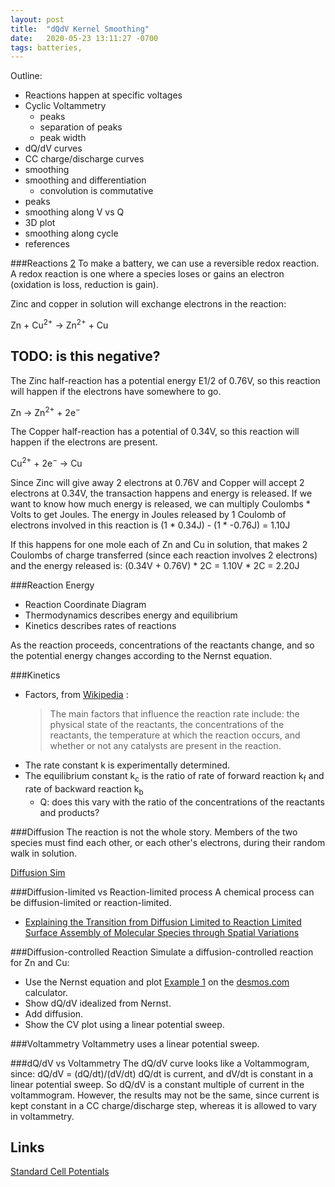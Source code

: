 ```yaml
---
layout: post
title:  "dQdV Kernel Smoothing"
date:   2020-05-23 13:11:27 -0700
tags: batteries, 
---
```


Outline:
- Reactions happen at specific voltages
- Cyclic Voltammetry
    - peaks
    - separation of peaks
    - peak width
- dQ/dV curves
- CC charge/discharge curves
- smoothing
- smoothing and differentiation
    - convolution is commutative
- peaks
- smoothing along V vs Q
- 3D plot
- smoothing along cycle
- references

###Reactions [2]
To make a battery, we can use a reversible redox reaction.  A redox reaction is one where a species loses or gains an electron (oxidation is loss, reduction is gain).

Zinc and copper in solution will exchange electrons in the reaction:

Zn + Cu<sup>2+</sup> → Zn<sup>2+</sup> + Cu

## TODO: is this negative?
The Zinc half-reaction has a potential energy E1/2 of 0.76V, so this reaction will happen if the electrons have somewhere to go.

Zn → Zn<sup>2+</sup> + 2e<sup>−</sup>

The Copper half-reaction has a potential of 0.34V, so this reaction will happen if the electrons are present.

Cu<sup>2+</sup> + 2e<sup>−</sup> → Cu
<sup></sup>

Since Zinc will give away 2 electrons at 0.76V and Copper will accept 2 electrons at 0.34V, the transaction happens and energy is released. If we want to know how much energy is released, we can multiply Coulombs * Volts to get Joules. The energy in Joules released by 1 Coulomb of electrons involved in this reaction is (1 * 0.34J) - (1 * -0.76J) = 1.10J

If this happens for one mole each of Zn and Cu in solution, that makes 2 Coulombs of charge transferred (since each reaction involves 2 electrons) and the energy released is:
(0.34V + 0.76V) * 2C = 1.10V * 2C = 2.20J

###Reaction Energy
- Reaction Coordinate Diagram
- Thermodynamics describes energy and equilibrium
- Kinetics describes rates of reactions

As the reaction proceeds, concentrations of the reactants change, and so the potential energy changes according to the Nernst equation.

###Kinetics
- Factors, from [Wikipedia](https://en.wikipedia.org/wiki/Chemical_kinetics)   :
    >The main factors that influence the reaction rate include: the physical state of the reactants, the concentrations of the reactants, the temperature at which the reaction occurs, and whether or not any catalysts are present in the reaction.
- The rate constant k is experimentally determined.
- The equilibrium constant k<sub>c</sub> is the ratio of rate of forward reaction k<sub>f</sub> and rate of backward reaction k<sub>b</sub>
    - Q: does this vary with the ratio of the concentrations of the reactants and products?


###Diffusion
The reaction is not the whole story.  Members of the two species must find each other, or each other's electrons, during their random walk in solution.

[Diffusion Sim][3]

###Diffusion-limited vs Reaction-limited process
A chemical process can be diffusion-limited or reaction-limited.
- [Explaining the Transition from Diffusion Limited to Reaction Limited Surface Assembly of Molecular Species through Spatial Variations](https://www.ncbi.nlm.nih.gov/pmc/articles/PMC5763283/#:~:text=In%20the%20diffusion%20limited%20or,and%20an%20%E2%80%9Couter%E2%80%9D%20compartment.)

###Diffusion-controlled Reaction
Simulate a diffusion-controlled reaction for Zn and Cu:
-  Use the Nernst equation and plot [Example 1][5] on the [desmos.com](https://www.desmos.com/calculator/nfzlwifayz) calculator.
- Show dQ/dV idealized from Nernst.
- Add diffusion.
- Show the CV plot using a linear potential sweep.

###Voltammetry
Voltammetry uses a linear potential sweep.

###dQ/dV vs Voltammetry
The dQ/dV curve looks like a Voltammogram, since:
dQ/dV = (dQ/dt)/(dV/dt)
dQ/dt is current, and dV/dt is constant in a linear potential sweep.  So dQ/dV is a constant multiple of current in the voltammogram.  However, the results may not be the same, since current is kept constant in a CC charge/discharge step, whereas it is allowed to vary in voltammetry.



[1]: <https://pubs.acs.org/doi/pdf/10.1021/acs.jchemed.7b00361> "A Practical Beginner’s Guide to Cyclic Voltammetry"
[2]: <https://opentextbc.ca/introductorychemistry/chapter/applications-of-redox-reactions-voltaic-cells-2/> "Applications of Redox Reactions: Voltaic Cells"
[3]: <https://phet.colorado.edu/en/simulation/diffusion> "Diffusion Sim"
[4]: <https://www.youtube.com/watch?v=egqcSscZl_g> "Reaction Rates"
[5]: <https://chem.libretexts.org/Bookshelves/Analytical_Chemistry/Supplemental_Modules_(Analytical_Chemistry)/Electrochemistry/Nernst_Equation> "Nernst Equation Example 1"

## Links

[Standard Cell Potentials](https://courses.lumenlearning.com/cheminter/chapter/electrochemistry/)